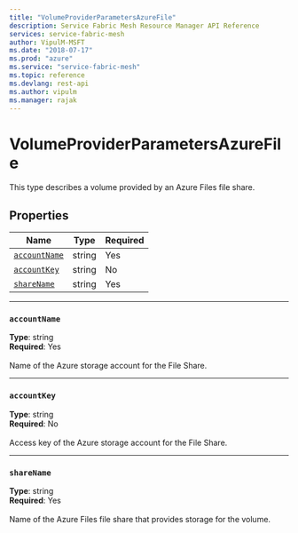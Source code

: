 ```yaml
---
title: "VolumeProviderParametersAzureFile"
description: Service Fabric Mesh Resource Manager API Reference
services: service-fabric-mesh
author: VipulM-MSFT
ms.date: "2018-07-17"
ms.prod: "azure"
ms.service: "service-fabric-mesh"
ms.topic: reference
ms.devlang: rest-api
ms.author: vipulm
ms.manager: rajak
---
```

# VolumeProviderParametersAzureFile

This type describes a volume provided by an Azure Files file share.

## Properties
| Name | Type | Required |
| --- | --- | --- |
| [`accountName`](#accountname) | string | Yes |
| [`accountKey`](#accountkey) | string | No |
| [`shareName`](#sharename) | string | Yes |

____
### `accountName`
__Type__: string <br/>
__Required__: Yes<br/>
<br/>
Name of the Azure storage account for the File Share.

____
### `accountKey`
__Type__: string <br/>
__Required__: No<br/>
<br/>
Access key of the Azure storage account for the File Share.

____
### `shareName`
__Type__: string <br/>
__Required__: Yes<br/>
<br/>
Name of the Azure Files file share that provides storage for the volume.
